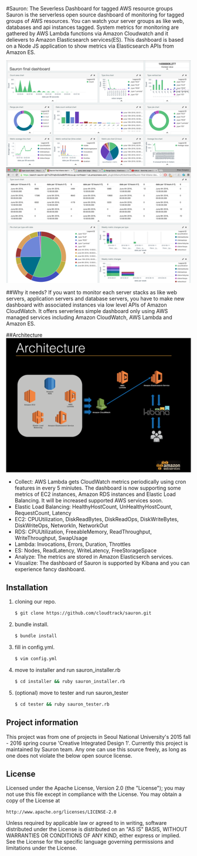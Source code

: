 #Sauron: The Severless Dashboard for tagged AWS resource groups
Sauron is the serverless open source dashboard of monitoring for tagged groups of AWS resources. You can watch your server groups as like web, databases and api instances tagged. System metrics for monitoring are gathered by AWS Lambda functions via Amazon Cloudwatch and it delievers to Amazon Elasticsearch services(ES). This dashboard is based on a Node JS application to show metrics via Elasticsearch APIs from Amazon ES.

![Intro of Sauron](./docs/dashboard.png)
![Intro of Sauron](./docs/dashboard2.png)

##Why it needs?
If you want to monitor each server stacks as like web servers, application servers and database servers, you have to make new dashboard with associated instances via low level APIs of Amazon CloudWatch. It offers serverless simple dashboard only using AWS managed services including Amazon CloudWatch, AWS Lambda and Amazon ES.

##Architecture
![Architecure of Sauron](./docs/sauron_architecture.png)
* Collect: AWS Lambda gets CloudWatch metrics periodically using cron features in every 5 miniutes. The dashboard is now supporting some metrics of EC2 instances, Amazon RDS instances and Elastic Load Balancing. It will be increased supported AWS services soon.
 * Elastic Load Balancing: HealthyHostCount, UnHealthyHostCount, RequestCount, Latency
 * EC2: CPUUtilization, DiskReadBytes, DiskReadOps, DiskWriteBytes, DiskWriteOps, NetworkIn, NetworkOut
 * RDS: CPUUtilization, FreeableMemory, ReadThroughput, WriteThroughput, SwapUsage
 * Lambda: Invocations, Errors, Duration, Throttles
 * ES: Nodes, ReadLatency, WriteLatency, FreeStorageSpace
* Analyze: The metrics are stored in Amazon Elasticserch services.
* Visualize: The dashboard of Sauron is supported by Kibana and you can experience fancy dashboard.

## Installation

1. cloning our repo.
    ~~~ sh
    $ git clone https://github.com/cloudtrack/sauron.git
    ~~~

2. bundle install.
    ~~~ sh
    $ bundle install
    ~~~

3. fill in config.yml.
    ~~~ sh
    $ vim config.yml
    ~~~

4. move to installer and run sauron_installer.rb
    ~~~ sh
    $ cd installer && ruby sauron_installer.rb
    ~~~

5. (optional) move to tester and run sauron_tester
    ~~~ sh
    $ cd tester && ruby sauron_tester.rb
    ~~~

## Project information
This project was from one of projects in Seoul National University's 2015 fall - 2016 spring course 'Creative Integrated Design 1'. Currently this project is maintained by Sauron team. Any one can use this source freely, as long as one does not violate the below open source license.

## License
Licensed under the Apache License, Version 2.0 (the "License");
you may not use this file except in compliance with the License.
You may obtain a copy of the License at

    http://www.apache.org/licenses/LICENSE-2.0

Unless required by applicable law or agreed to in writing, software
distributed under the License is distributed on an "AS IS" BASIS,
WITHOUT WARRANTIES OR CONDITIONS OF ANY KIND, either express or implied.
See the License for the specific language governing permissions and
limitations under the License.
